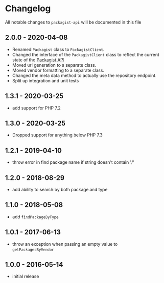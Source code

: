 # Changelog

All notable changes to `packagist-api` will be documented in this file

## 2.0.0 - 2020-04-08

- Renamed `Packagist` class to `PackagistClient`.
- Changed the interface of the `PackagistClient` class to reflect the current state of the [Packagist API](https://packagist.org/apidoc)
- Moved url generation to a separate class.
- Moved vendor formatting to a separate class.
- Changed the meta data method to actually use the repository endpoint.
- Split up integration and unit tests

## 1.3.1 - 2020-03-25

- add support for PHP 7.2

## 1.3.0 - 2020-03-25

- Dropped support for anything below PHP 7.3

## 1.2.1 - 2019-04-10

- throw error in find package name if string doesn't contain '/'

## 1.2.0 - 2018-08-29

- add ability to search by both package and type

## 1.1.0 - 2018-05-08

- add `findPackageByType`

## 1.0.1 - 2017-06-13

- throw an exception when passing an empty value to `getPackagesByVendor`

## 1.0.0 - 2016-05-14

- initial release
